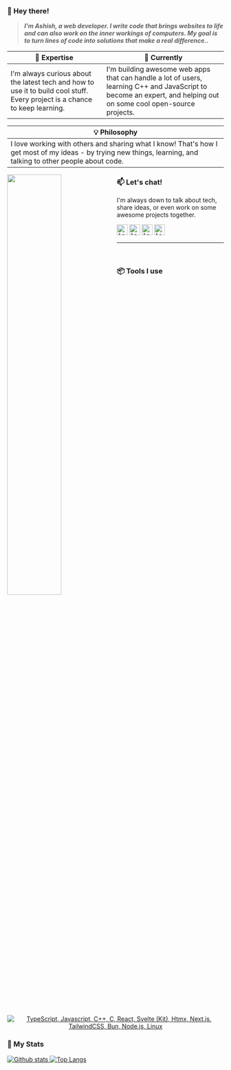 ### 👋 Hey there!

> ***I'm Ashish, a web developer. I write code that brings websites to life and can also work on the inner workings of computers. My goal is to turn lines of code into solutions that make a real difference..***

| 🚀 Expertise | 🌱 Currently |
| ------------- | ------------- |
| I'm always curious about the latest tech and how to use it to build cool stuff. Every project is a chance to keep learning. |  I'm building awesome web apps that can handle a lot of users, learning C++ and JavaScript to become an expert, and helping out on some cool open-source projects.|

|💡 Philosophy |
| ------------- |
|I love working with others and sharing what I know! That's how I get most of my ideas - by trying new things, learning, and talking to other people about code.| 

<div hignt="50%" width="50%" object-fit="contain">
  <img hignt="50%" width="50%" object-fit="contain" align="left" src="https://github.com/ashudevcodes/ashudevcodes/assets/105356967/48451b7b-a007-411d-8398-141304ecbee2"/>

</div>

### 📫 Let's chat!

I'm always down to talk about tech, share ideas, or even work on some awesome projects together.

<a href="https://www.linkedin.com/in/ashudevcodes/"><kbd><img align="centre" alt="Ashish's LinkdeIn" width="25px" src="https://cdn.pixabay.com/photo/2017/02/08/08/39/linkedin-2048132_1280.png" /></a> <a href="https://www.instagram.com/ashishprasad__/"><kbd><img align="centre" alt="Ashish's Instagram" width="25px" src="https://img.icons8.com/plasticine/200/instagram.png"/></a> <a href="mailto: ashishprasad949@gmail.com"><kbd><img align="centre" alt="Ashish's Gmail" width="25px" src="https://img.icons8.com/plasticine/200/gmail-new.png" /></a> <a href="https://discord.com/channels/@ashudevcodes"><kbd><img align="centre" alt="Ashish's Discord" width="25px" src="https://img.icons8.com/bubbles/50/discord-logo.png"/></a>

<hr>
<br>

### 📦 Tools I use

<p align="center">
  <a href="#">
    <img src="https://skillicons.dev/icons?i=ts,js,cpp,c,react,svelte,htmx,nextjs,tailwindcss,bun,nodejs,linux,neovim" alt="TypeScript, Javascript, C++, C, React, Svelte (Kit), Htmx, Next.js, TailwindCSS, Bun, Node.js, Linux">
  </a>
</p>


### 📜 My Stats

<p align="left">
  <a href="#">
    <img src="https://github-readme-stats.vercel.app/api?username=ashudevcodes&theme=tokyoknight&show_icons=true&hide_rank=true&custom_title=Stats&count_private=true&hide_border=true&hide=issues&line_height=24&bg_color=0d1117" alt="Github stats" />
    <img src="https://github-readme-stats.vercel.app/api/top-langs/?username=ashudevcodes&layout=compact&theme=tokyoknight&count_private=true&hide_border=true&bg_color=0d1117" alt="Top Langs">
  </a>
</p>
